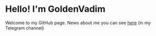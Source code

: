 # Hello! I'm GoldenVadim
Welcome to my GitHub page. News about me you can see <a href="https://t.me/GoldenVadimOfficial">here</a> (in my Telegram channel)

